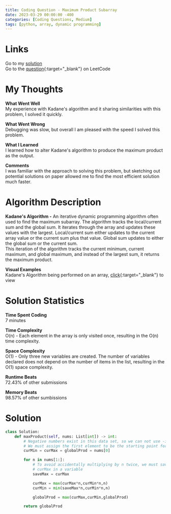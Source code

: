 ```yaml
---
title: Coding Question - Maximum Product Subarray
date: 2023-03-29 00:00:00 -400
categories: [Coding Questions, Medium]
tags: [python, array, dynamic programming]
---
```


# Links

Go to my [solution](#solution)  
Go to the [question](https://leetcode.com/problems/maximum-product-subarray/){:target="\_blank"} on LeetCode

# My Thoughts  

**What Went Well**  
My experience with Kadane's algorithm and it sharing similarities with this problem, I solved it quickly.

**What Went Wrong**  
Debugging was slow, but overall I am pleased with the speed I solved this problem.

**What I Learned**  
I learned how to alter Kadane's algorithm to produce the maximum product as the output.

**Comments**  
I was familiar with the approach to solving this problem, but sketching out potential solutions on paper allowed me to find the most efficient solution much faster. 

# Algorithm Description

**Kadane's Algorithm -** An iterative dynamic programming algorithm often used to find the maximum subarray. 
The algorithm tracks the local/current sum and the global sum. It iterates through the array and updates these values with the largest. 
Local/current sum either updates to the current array value or the current sum plus that value. 
Global sum updates to either the global sum or the current sum.  
This iteration of the algorithm tracks the current minimum, current maximum, and global maximum, and instead of the largest sum, it returns the maximum product.

**Visual Examples**  
Kadane's Algorithm being performed on an array, [click](https://storage.googleapis.com/algodailyrandomassets/curriculum/dynamic-programming/kadence-dry-run.png){:target="\_blank"} to view  

# Solution Statistics  

**Time Spent Coding**  
7 minutes

**Time Complexity**  
O(n) - Each element in the array is only visited once, resulting in the O(n) time complexity.

**Space Complexity**  
O(1) - Only three new variables are created. 
The number of variables declared does not depend on the number of items in the list, resulting in the O(1) space complexity.

**Runtime Beats**  
72.43% of other submissions  

**Memory Beats**  
98.57% of other sumbissions  

# Solution  

```python
class Solution:
    def maxProduct(self, nums: List[int]) -> int:
        # Negative numbers exist in this data set, so we can not use -infinity
        # We must assign the first element to be the starting point for all variables
        curMin = curMax = globalProd = nums[0]

        for n in nums[1:]:
            # To avoid accidentally multiplying by n twice, we must save the previous 
            # curMax in a variable
            saveMax = curMax

            curMax = max(curMax*n,curMin*n,n)
            curMin = min(saveMax*n,curMin*n,n)

            globalProd = max(curMax,curMin,globalProd)

        return globalProd
```

